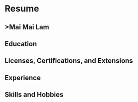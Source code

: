 # Resume

## >Mai Mai Lam

## Education

## Licenses, Certifications, and Extensions

## Experience

## Skills and Hobbies
